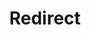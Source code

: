 ﻿---
layout: src/layouts/Redirect.astro
title: Redirect
redirect: https://octopus.com/docs/deployments/custom-scripts/error-handling
pubDate:  2023-01-01
navSearch: false
navSitemap: false
navMenu: false
---
